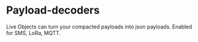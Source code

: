 # Payload-decoders
Live Objects can turn your compacted payloads into json payloads. Enabled for SMS, LoRa, MQTT. 
